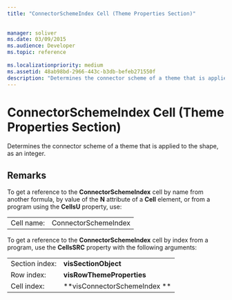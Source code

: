 ```yaml
---
title: "ConnectorSchemeIndex Cell (Theme Properties Section)"
 
 
manager: soliver
ms.date: 03/09/2015
ms.audience: Developer
ms.topic: reference
 
ms.localizationpriority: medium
ms.assetid: 48ab98bd-2966-443c-b3db-befeb271550f
description: "Determines the connector scheme of a theme that is applied to the shape, as an integer."
---
```


# ConnectorSchemeIndex Cell (Theme Properties Section)

Determines the connector scheme of a theme that is applied to the shape, as an integer. 
  
## Remarks

To get a reference to the **ConnectorSchemeIndex** cell by name from another formula, by value of the **N** attribute of a **Cell** element, or from a program using the **CellsU** property, use: 
  
|||
|:-----|:-----|
| Cell name:  <br/> | ConnectorSchemeIndex  <br/> |
   
To get a reference to the **ConnectorSchemeIndex** cell by index from a program, use the **CellsSRC** property with the following arguments: 
  
|||
|:-----|:-----|
| Section index:  <br/> |**visSectionObject** <br/> |
| Row index:  <br/> |**visRowThemeProperties** <br/> |
| Cell index:  <br/> |**visConnectorSchemeIndex ** <br/> |
   

